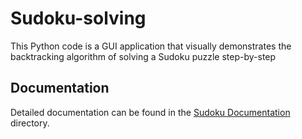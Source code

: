 # Sudoku-solving
This Python code is a GUI application that visually demonstrates the backtracking algorithm of solving a Sudoku puzzle step-by-step
## Documentation
Detailed documentation can be found in the [Sudoku Documentation](Sudoku_doc.docx) directory.
